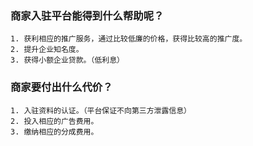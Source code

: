 ### 商家入驻平台能得到什么帮助呢？

```
1. 获利相应的推广服务，通过比较低廉的价格，获得比较高的推广度。
2. 提升企业知名度。
3. 获得小额企业贷款。（低利息）
```

### 商家要付出什么代价？

```
1. 入驻资料的认证。（平台保证不向第三方泄露信息）
2. 投入相应的广告费用。
3. 缴纳相应的分成费用。
```



